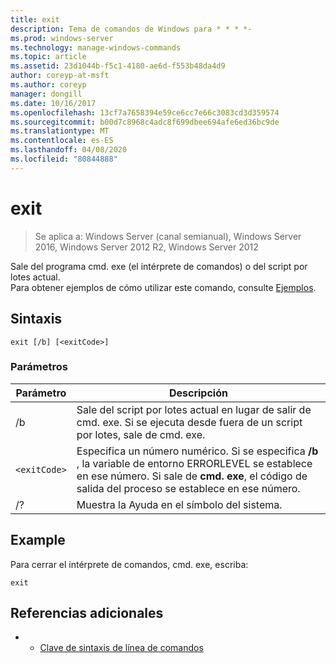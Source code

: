 ```yaml
---
title: exit
description: Tema de comandos de Windows para * * * *-
ms.prod: windows-server
ms.technology: manage-windows-commands
ms.topic: article
ms.assetid: 23d1044b-f5c1-4180-ae6d-f553b48da4d9
author: coreyp-at-msft
ms.author: coreyp
manager: dongill
ms.date: 10/16/2017
ms.openlocfilehash: 13cf7a7658394e59ce6cc7e66c3083cd3d359574
ms.sourcegitcommit: b00d7c8968c4adc8f699dbee694afe6ed36bc9de
ms.translationtype: MT
ms.contentlocale: es-ES
ms.lasthandoff: 04/08/2020
ms.locfileid: "80844888"
---
```

# <a name="exit"></a>exit

>Se aplica a: Windows Server (canal semianual), Windows Server 2016, Windows Server 2012 R2, Windows Server 2012

Sale del programa cmd. exe (el intérprete de comandos) o del script por lotes actual.  
Para obtener ejemplos de cómo utilizar este comando, consulte [Ejemplos](#BKMK_examples).  
## <a name="syntax"></a>Sintaxis  
```  
exit [/b] [<exitCode>]  
```  
### <a name="parameters"></a>Parámetros  

| Parámetro  |                                                                                         Descripción                                                                                          |
|------------|----------------------------------------------------------------------------------------------------------------------------------------------------------------------------------------------|
|     /b     |                                      Sale del script por lotes actual en lugar de salir de cmd. exe. Si se ejecuta desde fuera de un script por lotes, sale de cmd. exe.                                      |
| `<exitCode>` | Especifica un número numérico. Si se especifica **/b** , la variable de entorno ERRORLEVEL se establece en ese número. Si sale de **cmd. exe**, el código de salida del proceso se establece en ese número. |
|     /?     |                                                                             Muestra la Ayuda en el símbolo del sistema.                                                                             |

## <a name="examples"></a><a name=BKMK_examples></a>Example  
Para cerrar el intérprete de comandos, cmd. exe, escriba:  
```  
exit  
```  
## <a name="additional-references"></a>Referencias adicionales  
-   - [Clave de sintaxis de línea de comandos](command-line-syntax-key.md)  

